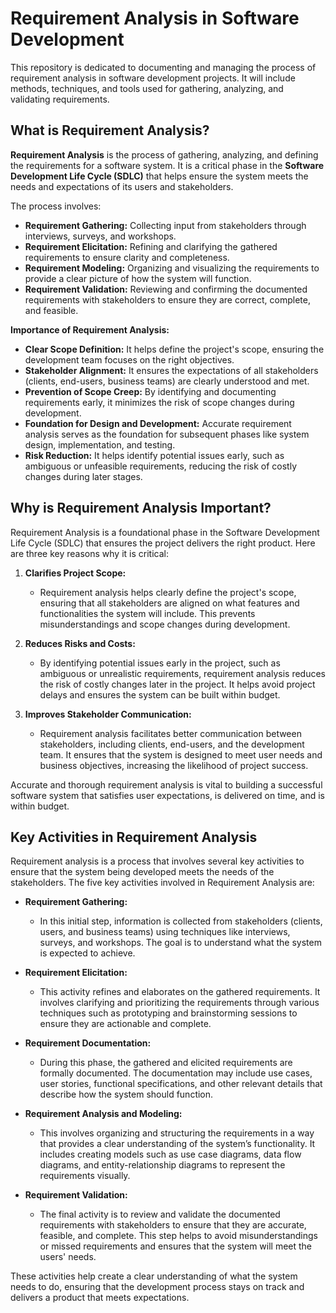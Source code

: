 # Requirement Analysis in Software Development

This repository is dedicated to documenting and managing the process of requirement analysis in software development projects. It will include methods, techniques, and tools used for gathering, analyzing, and validating requirements.

## What is Requirement Analysis?

**Requirement Analysis** is the process of gathering, analyzing, and defining the requirements for a software system. It is a critical phase in the **Software Development Life Cycle (SDLC)** that helps ensure the system meets the needs and expectations of its users and stakeholders.

The process involves:
- **Requirement Gathering:** Collecting input from stakeholders through interviews, surveys, and workshops.
- **Requirement Elicitation:** Refining and clarifying the gathered requirements to ensure clarity and completeness.
- **Requirement Modeling:** Organizing and visualizing the requirements to provide a clear picture of how the system will function.
- **Requirement Validation:** Reviewing and confirming the documented requirements with stakeholders to ensure they are correct, complete, and feasible.

**Importance of Requirement Analysis:**
- **Clear Scope Definition:** It helps define the project's scope, ensuring the development team focuses on the right objectives.
- **Stakeholder Alignment:** It ensures the expectations of all stakeholders (clients, end-users, business teams) are clearly understood and met.
- **Prevention of Scope Creep:** By identifying and documenting requirements early, it minimizes the risk of scope changes during development.
- **Foundation for Design and Development:** Accurate requirement analysis serves as the foundation for subsequent phases like system design, implementation, and testing.
- **Risk Reduction:** It helps identify potential issues early, such as ambiguous or unfeasible requirements, reducing the risk of costly changes during later stages.

## Why is Requirement Analysis Important?

Requirement Analysis is a foundational phase in the Software Development Life Cycle (SDLC) that ensures the project delivers the right product. Here are three key reasons why it is critical:

1. **Clarifies Project Scope:**
   - Requirement analysis helps clearly define the project's scope, ensuring that all stakeholders are aligned on what features and functionalities the system will include. This prevents misunderstandings and scope changes during development.

2. **Reduces Risks and Costs:**
   - By identifying potential issues early in the project, such as ambiguous or unrealistic requirements, requirement analysis reduces the risk of costly changes later in the project. It helps avoid project delays and ensures the system can be built within budget.

3. **Improves Stakeholder Communication:**
   - Requirement analysis facilitates better communication between stakeholders, including clients, end-users, and the development team. It ensures that the system is designed to meet user needs and business objectives, increasing the likelihood of project success.

Accurate and thorough requirement analysis is vital to building a successful software system that satisfies user expectations, is delivered on time, and is within budget.

## Key Activities in Requirement Analysis

Requirement analysis is a process that involves several key activities to ensure that the system being developed meets the needs of the stakeholders. The five key activities involved in Requirement Analysis are:

- **Requirement Gathering:**
  - In this initial step, information is collected from stakeholders (clients, users, and business teams) using techniques like interviews, surveys, and workshops. The goal is to understand what the system is expected to achieve.

- **Requirement Elicitation:**
  - This activity refines and elaborates on the gathered requirements. It involves clarifying and prioritizing the requirements through various techniques such as prototyping and brainstorming sessions to ensure they are actionable and complete.

- **Requirement Documentation:**
  - During this phase, the gathered and elicited requirements are formally documented. The documentation may include use cases, user stories, functional specifications, and other relevant details that describe how the system should function.

- **Requirement Analysis and Modeling:**
  - This involves organizing and structuring the requirements in a way that provides a clear understanding of the system’s functionality. It includes creating models such as use case diagrams, data flow diagrams, and entity-relationship diagrams to represent the requirements visually.

- **Requirement Validation:**
  - The final activity is to review and validate the documented requirements with stakeholders to ensure that they are accurate, feasible, and complete. This step helps to avoid misunderstandings or missed requirements and ensures that the system will meet the users' needs.

These activities help create a clear understanding of what the system needs to do, ensuring that the development process stays on track and delivers a product that meets expectations.
